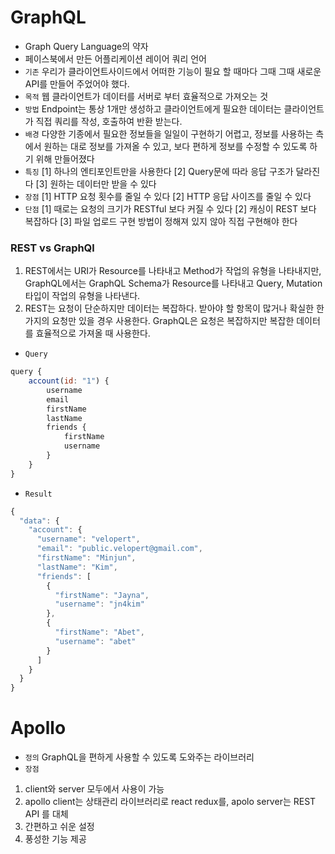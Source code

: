 # GraphQL

- Graph Query Language의 약자
- 페이스북에서 만든 어플리케이션 레이어 쿼리 언어
- `기존` 우리가 클라이언트사이드에서 어떠한 기능이 필요 할 때마다 그때 그때 새로운 API를 만들어 주었어야 했다.
- `목적` 웹 클라이언트가 데이터를 서버로 부터 효율적으로 가져오는 것
- `방법` Endpoint는 통상 1개만 생성하고 클라이언트에게 필요한 데이터는 클라이언트가 직접 쿼리를 작성, 호출하여 반환 받는다.
- `배경` 다양한 기종에서 필요한 정보들을 일일이 구현하기 어렵고, 정보를 사용하는 측에서 원하는 대로 정보를 가져올 수 있고, 보다 편하게 정보를 수정할 수 있도록 하기 위해 만들어졌다
- `특징`
  [1] 하나의 엔티포인트만을 사용한다
  [2] Query문에 따라 응답 구조가 달라진다
  [3] 원하는 데이터만 받을 수 있다
- `장점`
  [1] HTTP 요청 횟수를 줄일 수 있다
  [2] HTTP 응답 사이즈를 줄일 수 있다
- `단점`
  [1] 때로는 요청의 크기가 RESTful 보다 커질 수 있다
  [2] 캐싱이 REST 보다 복잡하다
  [3] 파일 업로드 구현 방법이 정해져 있지 않아 직접 구현해야 한다

### REST vs GraphQl

1. REST에서는 URI가 Resource를 나타내고 Method가 작업의 유형을 나타내지만, GraphQL에서는 GraphQL Schema가 Resource를 나타내고 Query, Mutation 타입이 작업의 유형을 나타낸다.
2. REST는 요청이 단순하지만 데이터는 복잡하다. 받아야 할 항목이 많거나 확실한 한가지의 요청만 있을 경우 사용한다. GraphQL은 요청은 복잡하지만 복잡한 데이터를 효율적으로 가져올 때 사용한다.

- `Query`

```javascript
query {
    account(id: "1") {
        username
        email
        firstName
        lastName
        friends {
            firstName
            username
        }
    }
}
```

- `Result`

```javascript
{
  "data": {
    "account": {
      "username": "velopert",
      "email": "public.velopert@gmail.com",
      "firstName": "Minjun",
      "lastName": "Kim",
      "friends": [
        {
          "firstName": "Jayna",
          "username": "jn4kim"
        },
        {
          "firstName": "Abet",
          "username": "abet"
        }
      ]
    }
  }
}
```

# Apollo

- `정의` GraphQL을 편하게 사용할 수 있도록 도와주는 라이브러리
- `장점`

1. client와 server 모두에서 사용이 가능
2. apollo client는 상태관리 라이브러리로 react redux를, apolo server는 REST API 를 대체
3. 간편하고 쉬운 설정
4. 풍성한 기능 제공
